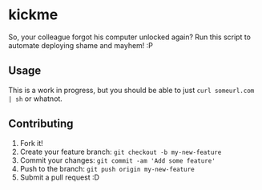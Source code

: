 # kickme

So, your colleague forgot his computer unlocked again? Run this script to automate deploying shame and mayhem! :P

## Usage

This is a work in progress, but you should be able to just `curl someurl.com | sh` or whatnot.

## Contributing

1. Fork it!
2. Create your feature branch: `git checkout -b my-new-feature`
3. Commit your changes: `git commit -am 'Add some feature'`
4. Push to the branch: `git push origin my-new-feature`
5. Submit a pull request :D
